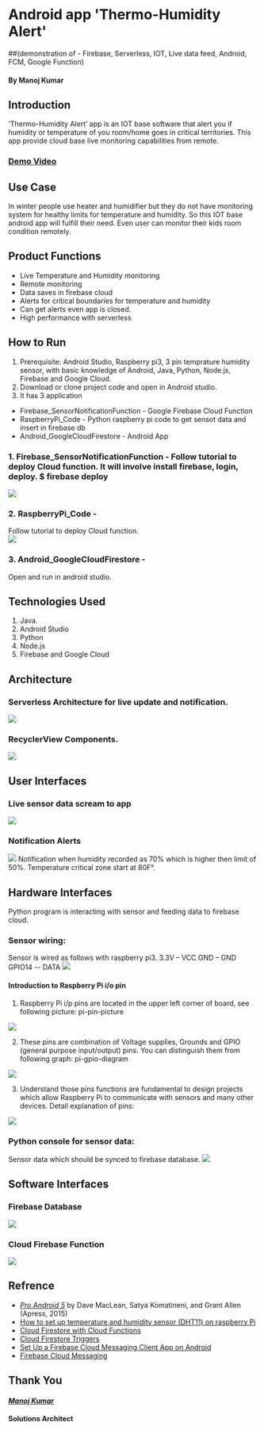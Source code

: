 # Android app 'Thermo-Humidity Alert' 
##(demonstration of - Firebase, Serverless, IOT, Live data feed, Android, FCM, Google Function)
####                                                                                                     By Manoj Kumar
## Introduction 
‘Thermo-Humidity Alert’ app is an IOT base software that alert you if humidity or temperature of you room/home goes in critical territories. This app provide cloud base live monitoring capabilities from remote.
### [Demo Video](https://youtu.be/loumpV9gnNw)

## Use Case
In winter people use heater and humidifier but they do not have monitoring system for healthy limits for temperature and humidity. So this IOT base android app will fulfill their need. Even user can monitor their kids room condition remotely.

## Product Functions
- Live Temperature and Humidity monitoring
- Remote monitoring
- Data saves in firebase cloud 
- Alerts for critical boundaries for temperature and humidity
- Can get alerts even app is closed.
- High performance with serverless

## How to Run
1.	Prerequisite: Android Studio, Raspberry pi3, 3 pin temprature humidity sensor, with basic knowledge of Android, Java, Python, Node.js, Firebase and Google Cloud.
2.	Download or clone project code and open in Android studio.
3.  It has 3 application
  - Firebase_SensorNotificationFunction - Google Firebase Cloud Function
  - RaspberryPi_Code - Python raspberry pi code to get sensot data and insert in firebase db
  - Android_GoogleCloudFirestore - Android App
  
### 1. Firebase_SensorNotificationFunction - Follow tutorial to deploy Cloud function. It will involve install firebase,     login, deploy. $ firebase deploy</br>
<img src="images/Firebase Deploy.png"></br>
### 2. RaspberryPi_Code - 
Follow tutorial to deploy Cloud function.</br>
<img src="images/raspberrypi - VNC Viewer 2018-04-12 22-21-26.png"></br>
### 3. Android_GoogleCloudFirestore - </br>
Open and run in android studio.

## Technologies Used
1.	Java.
2.	Android Studio
3.  Python
4.  Node.js
5.  Firebase and Google Cloud

## Architecture 
### Serverless Architecture for live update and notification.</br>
<img src="images/Architecture.png"></br>
### RecyclerView Components.</br>
<img src="images/RecyclerView.png">

## User Interfaces
### Live sensor data scream to app
<img src="images/Android Emulator - Nexus_5X_API_265554 App.png"></br>
### Notification Alerts
<img src="images/Android Emulator - Nexus_5X_API_265554 Notification.png">
Notification when humidity recorded as 70% which is higher then limit of 50%. Temperature critical zone start at 80F°.

## Hardware Interfaces
Python program is interacting with sensor and feeding data to firebase cloud.
### Sensor wiring:
Sensor is wired as follows with raspberry pi3.
3.3V – VCC
GND – GND
GPIO14 -- DATA
<img src="images/RaspberryPi_Sensor.png">
 
#### Introduction to Raspberry Pi i/o pin 
1. Raspberry Pi i/p pins are located in the upper left corner of board, see following picture:
pi-pin-picture
<img src="images/pi-pin-picture.jpg">

2. These pins are combination of Voltage supplies, Grounds and GPIO (general purpose input/output) pins. You can distinguish them from following graph:
pi-gpio-diagram
<img src="images/pi-gpio-diagram.png">

3. Understand those pins functions are fundamental to design projects which allow Raspberry Pi to communicate with sensors and many other devices.
Detail explanation of pins:
<img src="images/PI-GIO-GRAPH-Explanation.png">
 
### Python console for sensor data:
Sensor data which should be synced to firebase database.
<img src="images/raspberrypi - VNC Viewer 2018-04-12 22-21-26.png">

## Software Interfaces

### Firebase Database
<img src="images/Database – Firebase console 2018-04-12 22-36-23.png"></br>
### Cloud Firebase Function
<img src="images/Functions – Firebase console 2018-04-12 22-37-01.png">


## Refrence
- [*Pro Android 5*](https://github.com/Apress/pro-android-5) by Dave MacLean, Satya Komatineni, and Grant Allen (Apress, 2015)
- [How to set up temperature and humidity sensor (DHT11) on raspberry Pi](http://kookye.com/2017/06/01/%E6%A0%91%E8%8E%93%E6%B4%BE%E8%AF%BB%E5%8F%96dht11/)
- [Cloud Firestore with Cloud Functions](https://firebase.google.com/docs/functions/firestore-events)
- [Cloud Firestore Triggers](https://firebase.google.com/docs/functions/firestore-events)
- [Set Up a Firebase Cloud Messaging Client App on Android](https://firebase.google.com/docs/cloud-messaging/android/client?authuser=0)
- [Firebase Cloud Messaging](https://github.com/firebase/functions-samples/blob/master/fcm-notifications/functions/index.js)

## Thank You
#### [*Manoj Kumar*](https://www.linkedin.com/in/manojkumar19/)
#### Solutions Architect

